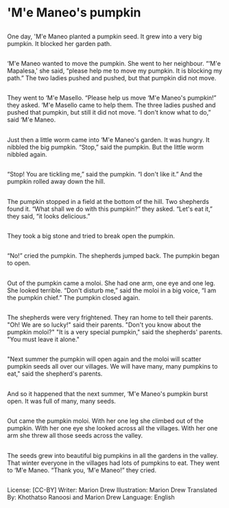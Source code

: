 # 'M'e Maneo's pumpkin

##
One day, 'M'e Maneo planted a
pumpkin seed. It grew into a very
big pumpkin. It blocked her garden
path.

##
‘M'e Maneo wanted to move the
pumpkin. She went to her
neighbour. “‘M'e Mapalesa,' she
said, “please help me to move my
pumpkin. It is blocking my path.”
The two ladies pushed and pushed,
but that pumpkin did not move.

##
They went to ‘M'e Masello. “Please
help us move ‘M'e Maneo's
pumpkin!” they asked. ‘M'e Masello
came to help them. The three ladies
pushed and pushed that pumpkin,
but still it did not move. “I don't
know what to do,” said ‘M'e Maneo.

##
Just then a little worm came into
‘M'e Maneo's garden. It was hungry.
It nibbled the big pumpkin. “Stop,”
said the pumpkin. But the little
worm nibbled again.

##
“Stop! You are tickling me,” said the
pumpkin. “I don't like it.” And the
pumpkin rolled away down the hill.

##
The pumpkin stopped in a field at
the bottom of the hill. Two
shepherds found it. “What shall we
do with this pumpkin?” they asked.
“Let's eat it,” they said, “it looks
delicious.”

##
They took a big stone and tried to
break open the pumpkin.

##
“No!” cried the pumpkin. The
shepherds jumped back. The
pumpkin began to open.

##
Out of the pumpkin came a moloi.
She had one arm, one eye and one
leg. She looked terrible. “Don't
disturb me,” said the moloi in a big
voice, “I am the pumpkin chief.”
The pumpkin closed again.

##
The shepherds were very
frightened. They ran home to tell
their parents. "Oh! We are so
lucky!" said their parents. "Don't
you know about the pumpkin
moloi?" "It is a very special
pumpkin," said the shepherds'
parents. "You must leave it alone."

##
"Next summer the pumpkin will open again and the moloi will
scatter pumpkin seeds all over our villages. We will have many,
many pumpkins to eat," said the shepherd's parents.

##
And so it happened that the next
summer, ‘M'e Maneo's pumpkin
burst open. It was full of many,
many seeds.

##
Out came the pumpkin moloi. With
her one leg she climbed out of the
pumpkin. With her one eye she
looked across all the villages. With
her one arm she threw all those
seeds across the valley.

##
The seeds grew into beautiful big
pumpkins in all the gardens in the
valley. That winter everyone in the
villages had lots of pumpkins to eat.
They went to ‘M'e Maneo. “Thank
you, ‘M'e Maneo!” they cried.

##
License: [CC-BY]
Writer: Marion Drew
Illustration: Marion Drew
Translated By: Khothatso Ranoosi and Marion Drew
Language: English
